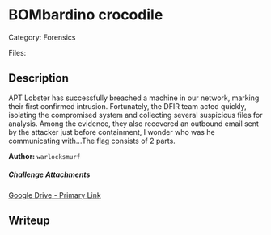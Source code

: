 # BOMbardino crocodile

Category: Forensics

Files:

## Description

APT Lobster has successfully breached a machine in our network, marking their first confirmed intrusion. Fortunately, the DFIR team acted quickly, isolating the compromised system and collecting several suspicious files for analysis. Among the evidence, they also recovered an outbound email sent by the attacker just before containment, I wonder who was he communicating with...The flag consists of 2 parts.

**Author:** `warlocksmurf`

##### Challenge Attachments
[Google Drive - Primary Link](https://drive.google.com/file/d/1i8oVitzdK9RKbzbTrFgkw5ZjM7YU1SJx/view?usp=drive_link)

## Writeup